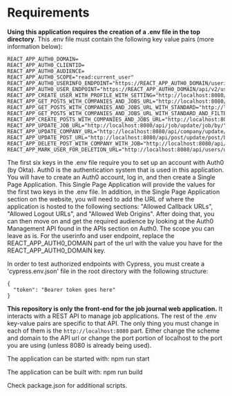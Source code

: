 # Requirements

**Using this application requires the creation of a .env file in the top directory**. This .env file must contain the following key value pairs (more information below):

```
REACT_APP_AUTH0_DOMAIN=
REACT_APP_AUTH0_CLIENTID=
REACT_APP_AUTH0_AUDIENCE=
REACT_APP_AUTH0_SCOPE="read:current_user"
REACT_APP_AUTH0_USERINFO_ENDPOINT="https://REACT_APP_AUTH0_DOMAIN/userinfo"
REACT_APP_AUTH0_USER_ENDPOINT="https://REACT_APP_AUTH0_DOMAIN/api/v2/users/"
REACT_APP_CREATE_USER_WITH_PROFILE_WITH_SETTING="http://localhost:8080/api/users/create/newuser/with/profile/with/setting/by/token"
REACT_APP_GET_POSTS_WITH_COMPANIES_AND_JOBS_URL="http://localhost:8080/api/post/get/posts/with/company/and/job/by/token"
REACT_APP_GET_POSTS_WITH_COMPANIES_AND_JOBS_URL_WITH_STANDARD="http://localhost:8080/api/post/get/posts/with/company/and/job/by/token/"
REACT_APP_GET_POSTS_WITH_COMPANIES_AND_JOBS_URL_WITH_STANDARD_AND_FILTER="http://localhost:8080/api/post/get/posts/with/company/and/job/filtered/by/token/"
REACT_APP_CREATE_POSTS_WITH_COMPANIES_AND_JOBS_URL="http://localhost:8080/api/post/create/post/with/company/with/job/by/token"
REACT_APP_UPDATE_JOB_URL="http://localhost:8080/api/job/update/job/by/"
REACT_APP_UPDATE_COMPANY_URL="http://localhost:8080/api/company/update/company/by/"
REACT_APP_UPDATE_POST_URL="http://localhost:8080/api/post/update/post/by/"
REACT_APP_DELETE_POST_WITH_COMPANY_WITH_JOB="http://localhost:8080/api/post/delete/post/by/"
REACT_APP_MARK_USER_FOR_DELETION_URL="http://localhost:8080/api/users/update/user/mark/for/deletion"
```

The first six keys in the .env file require you to set up an account with Auth0 (by Okta). Auth0 is the authentication system that is used in this application. You will have to create an Auth0 account, log in, and then create a Single Page Application. This Single Page Application will provide the values for the first two keys in the .env file. In addition, in the Single Page Application section on the website, you will need to add the URL of where the application is hosted to the following sections: "Allowed Callback URLs", "Allowed Logout URLs", and "Allowed Web Origins". After doing that, you can then move on and get the required audience by looking at the Auth0 Management API found in the APIs section on Auth0. The scope you can leave as is. For the userinfo and user endpoint, replace the REACT_APP_AUTH0_DOMAIN part of the url with the value you have for the REACT_APP_AUTH0_DOMAIN key.

In order to test authorized endpoints with Cypress, you must create a 'cypress.env.json' file in the root directory with the following structure:

```
{
  "token": "Bearer token goes here"
}
```

**This repository is only the front-end for the job journal web application.** It interacts with a REST API to manage job applications. The rest of the .env key-value pairs are specific to that API. The only thing you must change in each of them is the `http://localhost:8080` part. Either change the scheme and domain to the API url or change the port portion of localhost to the port you are using (unless 8080 is already being used).

The application can be started with: npm run start

The application can be built with: npm run build

Check package.json for additional scripts.
